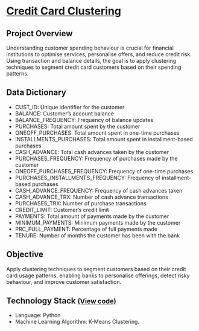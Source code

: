# [Credit Card Clustering](../c.%20Jupyter%20Notebooks/Credit%20Card%20Clustering.ipynb)


## Project Overview
Understanding customer spending behaviour is crucial for financial institutions to optimise services, personalise 
offers, and reduce credit risk. Using transaction and balance details, the goal is to apply clustering techniques to 
segment credit card customers based on their spending patterns.

## Data Dictionary
- CUST_ID: Unique identifier for the customer
- BALANCE: Customer’s account balance
- BALANCE_FREQUENCY: Frequency of balance updates
- PURCHASES: Total amount spent by the customer
- ONEOFF_PURCHASES: Total amount spent in one-time purchases
- INSTALLMENTS_PURCHASES: Total amount spent in installment-based purchases
- CASH_ADVANCE: Total cash advances taken by the customer
- PURCHASES_FREQUENCY: Frequency of purchases made by the customer
- ONEOFF_PURCHASES_FREQUENCY: Frequency of one-time purchases
- PURCHASES_INSTALLMENTS_FREQUENCY: Frequency of installment-based purchases
- CASH_ADVANCE_FREQUENCY: Frequency of cash advances taken
- CASH_ADVANCE_TRX: Number of cash advance transactions
- PURCHASES_TRX: Number of purchase transactions
- CREDIT_LIMIT: Customer’s credit limit
- PAYMENTS: Total amount of payments made by the customer
- MINIMUM_PAYMENTS: Minimum payments made by the customer
- PRC_FULL_PAYMENT: Percentage of full payments made
- TENURE: Number of months the customer has been with the bank

## Objective
Apply clustering techniques to segment customers based on their credit card usage patterns, enabling banks to 
personalise offerings, detect risky behaviour, and improve customer satisfaction.

## Technology Stack <small>[(View code)](../c.%20Jupyter%20Notebooks/Credit%20Card%20Clustering.ipynb)</small>
- Language: Python
- Machine Learning Algorithm: K-Means Clustering.
